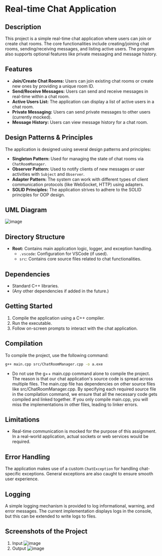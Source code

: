 # Real-time Chat Application

## Description
This project is a simple real-time chat application where users can join or create chat rooms. The core functionalities include creating/joining chat rooms, sending/receiving messages, and listing active users. The program also supports optional features like private messaging and message history.

## Features
- **Join/Create Chat Rooms:** Users can join existing chat rooms or create new ones by providing a unique room ID.
- **Send/Receive Messages:** Users can send and receive messages in real-time within a chat room.
- **Active Users List:** The application can display a list of active users in a chat room.
- **Private Messaging:** Users can send private messages to other users (currently mocked).
- **Message History:** Users can view message history for a chat room.

## Design Patterns & Principles
The application is designed using several design patterns and principles:
- **Singleton Pattern:** Used for managing the state of chat rooms via `ChatRoomManager`.
- **Observer Pattern:** Used to notify clients of new messages or user activities with `Subject` and `Observer`.
- **Adapter Pattern:** The system can work with different types of client communication protocols (like WebSocket, HTTP) using adapters.
- **SOLID Principles:** The application strives to adhere to the SOLID principles for OOP design.

## UML Diagram
![image](https://github.com/parth147op/Ed-Initiative-assignment/assets/75001812/a3f0d36f-d646-4f5a-a60a-5e4dfca77953)

## Directory Structure
- **Root:** Contains main application logic, logger, and exception handling.
  - `.vscode`: Configuration for VSCode (if used).
  - `src`: Contains core source files related to chat functionalities.
  
## Dependencies
- Standard C++ libraries.
- (Any other dependencies if added in the future.)

## Getting Started
1. Compile the application using a C++ compiler.
2. Run the executable.
3. Follow on-screen prompts to interact with the chat application.

## Compilation

To compile the project, use the following command:

```bash
g++ main.cpp src/ChatRoomManager.cpp -o a.exe
```
- Do not use the g++ main.cpp command alone to compile the project. The reason is that our chat application's source code is spread across multiple files. The main.cpp file has dependencies on other source files like src/ChatRoomManager.cpp. By specifying each required source file in the compilation command, we ensure that all the necessary code gets compiled and linked together. If you only compile main.cpp, you will miss the implementations in other files, leading to linker errors.

## Limitations
- Real-time communication is mocked for the purpose of this assignment. In a real-world application, actual sockets or web services would be required.

## Error Handling
The application makes use of a custom `ChatException` for handling chat-specific exceptions. General exceptions are also caught to ensure smooth user experience.

## Logging
A simple logging mechanism is provided to log informational, warning, and error messages. The current implementation displays logs in the console, but this can be extended to write logs to files.

## Screenshots of the Project
1. Input
   ![image](https://github.com/parth147op/Ed-Initiative-assignment/assets/75001812/41eefa51-f078-4ec9-9c41-14e4b7c6969c) 
2. Output
   ![image](https://github.com/parth147op/Ed-Initiative-assignment/assets/75001812/975be654-544c-490b-8329-526340d55797)

